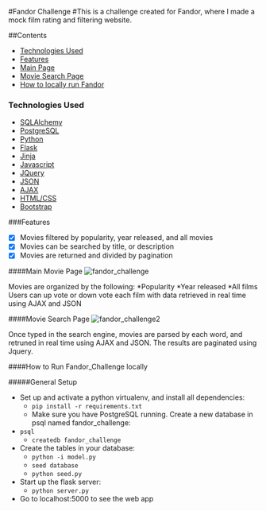 #Fandor Challenge
#This is a challenge created for Fandor, where I made a mock film rating and filtering website.

##Contents
* [Technologies Used](#technologiesused)
* [Features](#feautures)
* [Main Page](#main)
* [Movie Search Page](#search)
* [How to locally run Fandor](#run)

### <a name="technologiesused"></a>Technologies Used

* [SQLAlchemy](http://www.sqlalchemy.org/)
* [PostgreSQL](https://www.postgresql.org/)
* [Python](https://www.python.org/)
* [Flask](http://flask.pocoo.org/)
* [Jinja](http://jinja.pocoo.org/)
* [Javascript](https://www.javascript.com/)
* [JQuery](https://jquery.com/)
* [JSON](http://www.json.org/)
* [AJAX](http://api.jquery.com/jquery.ajax/)
* [HTML/CSS](http://www.w3schools.com/html/html_css.asp)
* [Bootstrap](http://getbootstrap.com/)

###<a name="features"></a>Features

- [x] Movies filtered by popularity, year released, and all movies
- [x] Movies can be searched by title, or description
- [x] Movies are returned and divided by pagination

####<a name="main"></a>Main Movie Page
![fandor_challenge](https://cloud.githubusercontent.com/assets/11432315/24941158/3f8056b2-1efd-11e7-8057-bc66df43589b.gif)

Movies are organized by the following:
*Popularity
*Year released
*All films
Users can up vote or down vote each film with data retrieved in real time using AJAX and JSON


####<a name="search"></a>Movie Search Page
![fandor_challenge2](https://cloud.githubusercontent.com/assets/11432315/24941183/692066ec-1efd-11e7-9a48-21b3e8c9d3fc.gif)

Once typed in the search engine, movies are parsed by each word, and retruned in real time using AJAX and JSON. The results are paginated using Jquery. 


####<a name="run"></a>How to Run Fandor_Challenge locally

#####General Setup
* Set up and activate a python virtualenv, and install all dependencies:
    * `pip install -r requirements.txt`
  * Make sure you have PostgreSQL running. Create a new database in psql named fandor_challenge:
* `psql`
  * `createdb fandor_challenge`
 * Create the tables in your database:
    * `python -i model.py`
    * `seed database`
   	* `python seed.py`
 * Start up the flask server:
    * `python server.py`
 * Go to localhost:5000 to see the web app